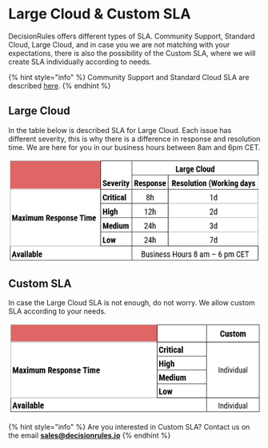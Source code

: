 # Large Cloud & Custom SLA

DecisionRules offers different types of SLA. Community Support, Standard Cloud, Large Cloud, and in case you we are not matching with your expectations, there is also the possibility of the Custom SLA, where we will create SLA individually according to needs.

{% hint style="info" %}
Community Support and Standard Cloud SLA are described [here](community-support-and-standard-cloud.md).
{% endhint %}

## Large Cloud

In the table below is described SLA for Large Cloud. Each issue has different severity, this is why there is a difference in response and resolution time. We are here for you in our business hours between 8am and 6pm CET.

![](<../.gitbook/assets/image (162).png>)

## Custom SLA

In case the Large Cloud SLA is not enough, do not worry. We allow custom SLA according to your needs.

![](<../.gitbook/assets/image (159).png>)

{% hint style="info" %}
Are you interested in Custom SLA? Contact us on the email **sales@decisionrules.io**
{% endhint %}
